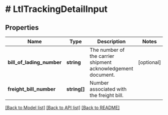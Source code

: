 # # LtlTrackingDetailInput

## Properties

Name | Type | Description | Notes
------------ | ------------- | ------------- | -------------
**bill_of_lading_number** | **string** | The number of the carrier shipment acknowledgement document. | [optional]
**freight_bill_number** | **string[]** | Number associated with the freight bill. |

[[Back to Model list]](../../README.md#models) [[Back to API list]](../../README.md#endpoints) [[Back to README]](../../README.md)
